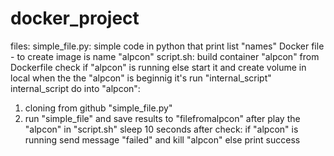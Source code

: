 # docker_project
files:
simple_file.py: simple code in python that print list "names" 
Docker file - to create image is name "alpcon"
script.sh:
  build container "alpcon" from Dockerfile
  check if "alpcon" is running else start it and create volume in local
  when the the "alpcon" is beginnig it's run "internal_script"
internal_script do into "alpcon":
  1. cloning from github "simple_file.py"
  2. run "simple_file" and save results to "filefromalpcon"
  after play the "alpcon" in "script.sh"
  sleep 10 seconds
  after check:
  if "alpcon" is running 
  send message "failed" and kill "alpcon"
  else print success
